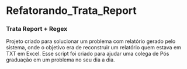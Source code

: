 # Refatorando_Trata_Report
### Trata Report + Regex
Projeto criado para solucionar um problema com relatório gerado pelo sistema, onde o objetivo era de reconstruir um relatório quem estava em TXT em Excel.
Esse script foi criado para ajudar uma colega de Pós graduação em um problema no seu dia a dia.
